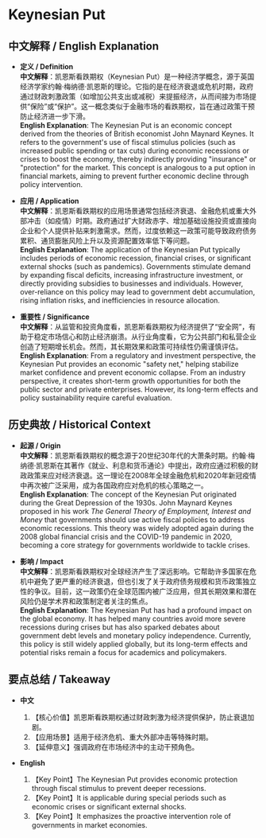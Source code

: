 # Keynesian Put

## 中文解释 / English Explanation

* **定义 / Definition**  
  **中文解释**：凯恩斯看跌期权（Keynesian Put）是一种经济学概念，源于英国经济学家约翰·梅纳德·凯恩斯的理论。它指的是在经济衰退或危机时期，政府通过财政刺激政策（如增加公共支出或减税）来提振经济，从而间接为市场提供“保险”或“保护”。这一概念类似于金融市场的看跌期权，旨在通过政策干预防止经济进一步下滑。  
  **English Explanation**: The Keynesian Put is an economic concept derived from the theories of British economist John Maynard Keynes. It refers to the government's use of fiscal stimulus policies (such as increased public spending or tax cuts) during economic recessions or crises to boost the economy, thereby indirectly providing "insurance" or "protection" for the market. This concept is analogous to a put option in financial markets, aiming to prevent further economic decline through policy intervention.

* **应用 / Application**  
  **中文解释**：凯恩斯看跌期权的应用场景通常包括经济衰退、金融危机或重大外部冲击（如疫情）时期。政府通过扩大财政赤字、增加基础设施投资或直接向企业和个人提供补贴来刺激需求。然而，过度依赖这一政策可能导致政府债务累积、通货膨胀风险上升以及资源配置效率低下等问题。  
  **English Explanation**: The application of the Keynesian Put typically includes periods of economic recession, financial crises, or significant external shocks (such as pandemics). Governments stimulate demand by expanding fiscal deficits, increasing infrastructure investment, or directly providing subsidies to businesses and individuals. However, over-reliance on this policy may lead to government debt accumulation, rising inflation risks, and inefficiencies in resource allocation.

* **重要性 / Significance**  
  **中文解释**：从监管和投资角度看，凯恩斯看跌期权为经济提供了“安全网”，有助于稳定市场信心和防止经济崩溃。从行业角度看，它为公共部门和私营企业创造了短期增长机会。然而，其长期效果和政策可持续性仍需谨慎评估。  
  **English Explanation**: From a regulatory and investment perspective, the Keynesian Put provides an economic "safety net," helping stabilize market confidence and prevent economic collapse. From an industry perspective, it creates short-term growth opportunities for both the public sector and private enterprises. However, its long-term effects and policy sustainability require careful evaluation.

## 历史典故 / Historical Context

* **起源 / Origin**  
  **中文解释**：凯恩斯看跌期权的概念源于20世纪30年代的大萧条时期。约翰·梅纳德·凯恩斯在其著作《就业、利息和货币通论》中提出，政府应通过积极的财政政策来应对经济衰退。这一理论在2008年全球金融危机和2020年新冠疫情中再次被广泛采用，成为各国政府应对危机的核心策略之一。  
  **English Explanation**: The concept of the Keynesian Put originated during the Great Depression of the 1930s. John Maynard Keynes proposed in his work *The General Theory of Employment, Interest and Money* that governments should use active fiscal policies to address economic recessions. This theory was widely adopted again during the 2008 global financial crisis and the COVID-19 pandemic in 2020, becoming a core strategy for governments worldwide to tackle crises.

* **影响 / Impact**  
  **中文解释**：凯恩斯看跌期权对全球经济产生了深远影响。它帮助许多国家在危机中避免了更严重的经济衰退，但也引发了关于政府债务规模和货币政策独立性的争议。目前，这一政策仍在全球范围内被广泛应用，但其长期效果和潜在风险仍是学术界和政策制定者关注的焦点。  
  **English Explanation**: The Keynesian Put has had a profound impact on the global economy. It has helped many countries avoid more severe recessions during crises but has also sparked debates about government debt levels and monetary policy independence. Currently, this policy is still widely applied globally, but its long-term effects and potential risks remain a focus for academics and policymakers.

## 要点总结 / Takeaway

* **中文**  
  1. 【核心价值】凯恩斯看跌期权通过财政刺激为经济提供保护，防止衰退加剧。
  2. 【应用场景】适用于经济危机、重大外部冲击等特殊时期。
  3. 【延伸意义】强调政府在市场经济中的主动干预角色。

* **English**  
  1. 【Key Point】The Keynesian Put provides economic protection through fiscal stimulus to prevent deeper recessions.
  2. 【Key Point】It is applicable during special periods such as economic crises or significant external shocks.
  3. 【Key Point】It emphasizes the proactive intervention role of governments in market economies.